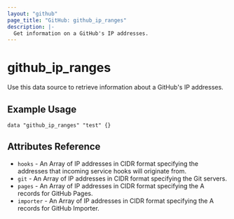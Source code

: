 ```yaml
---
layout: "github"
page_title: "GitHub: github_ip_ranges"
description: |-
  Get information on a GitHub's IP addresses.
---
```


# github_ip_ranges

Use this data source to retrieve information about a GitHub's IP addresses.
## Example Usage

```hcl
data "github_ip_ranges" "test" {}
```

## Attributes Reference

 * `hooks` - An Array of IP addresses in CIDR format specifying the addresses that incoming service hooks will originate from.
 * `git` - An Array of IP addresses in CIDR format specifying the Git servers.
 * `pages` - An Array of IP addresses in CIDR format specifying the A records for GitHub Pages.
 * `importer` - An Array of IP addresses in CIDR format specifying the A records for GitHub Importer.
